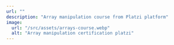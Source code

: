 ```yaml
---
url: ""
description: "Array manipulation course from Platzi platform"
image:
  url: "/src/assets/arrays-course.webp"
  alt: "Array manipulation certification platzi"
---
```

